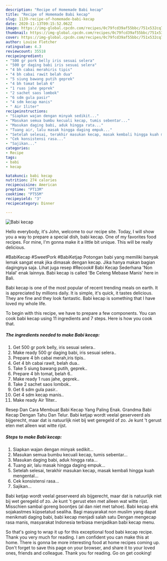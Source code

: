```yaml
---
description: "Recipe of Homemade Babi kecap"
title: "Recipe of Homemade Babi kecap"
slug: 1139-recipe-of-homemade-babi-kecap
date: 2020-11-13T09:15:52.062Z
image: https://img-global.cpcdn.com/recipes/0c79fcd39af55bbc/751x532cq70/babi-kecap-foto-resep-utama.jpg
thumbnail: https://img-global.cpcdn.com/recipes/0c79fcd39af55bbc/751x532cq70/babi-kecap-foto-resep-utama.jpg
cover: https://img-global.cpcdn.com/recipes/0c79fcd39af55bbc/751x532cq70/babi-kecap-foto-resep-utama.jpg
author: Louise Fletcher
ratingvalue: 4.3
reviewcount: 35518
recipeingredient:
- "500 gr pork belly iris sesuai selera"
- "500 gr daging babi iris sesuai selera"
- "4 bh cabai merahiris tipis"
- "4 bh cabai rawit belah dua"
- "5 siung bawang putih geprek"
- "4 bh tomat belah 6"
- "1 ruas jahe geprek"
- "2 sachet saos lombok"
- "6 sdm gula pasir"
- "4 sdm kecap manis"
- " Air 1liter"
recipeinstructions:
- "Siapkan wajan dengan minyak sedikit..."
- "Masukan semua bumbu kecuali kecap, tumis sebentar..."
- "Masukan daging babi, aduk hingga rata..."
- "Tuang air, lalu masak hingga daging empuk..."
- "Setelah selesai, terakhir masukan kecap, masak kembali hingga kuah mengental..."
- "Cek konsistensi rasa..."
- "Sajikan..."
categories:
- Recipe
tags:
- babi
- kecap

katakunci: babi kecap 
nutrition: 274 calories
recipecuisine: American
preptime: "PT13M"
cooktime: "PT55M"
recipeyield: "3"
recipecategory: Dinner

---
```



![Babi kecap](https://img-global.cpcdn.com/recipes/0c79fcd39af55bbc/751x532cq70/babi-kecap-foto-resep-utama.jpg)

Hello everybody, it's John, welcome to our recipe site. Today, I will show you a way to prepare a special dish, babi kecap. One of my favorites food recipes. For mine, I'm gonna make it a little bit unique. This will be really delicious.

#BabiKecap #SweetPork #BabiKetjap Potongan babi yang memiliki banyak lemak sangat enak jika dimasak dengan kecap. Jika hanya makan bagian dagingnya saja. Lihat juga resep #Recook# Babi Kecap Sederhana &#39;Non Halal&#39; enak lainnya. Babi kecap is called &#39;Be Celeng Mebase Manis&#39; here in Bali.

Babi kecap is one of the most popular of recent trending meals on earth. It is appreciated by millions daily. It is simple, it's quick, it tastes delicious. They are fine and they look fantastic. Babi kecap is something that I have loved my whole life.


To begin with this recipe, we have to prepare a few components. You can cook babi kecap using 11 ingredients and 7 steps. Here is how you cook that.

<!--inarticleads1-->

##### The ingredients needed to make Babi kecap:

1. Get 500 gr pork belly, iris sesuai selera..
1. Make ready 500 gr daging babi, iris sesuai selera..
1. Prepare 4 bh cabai merah,iris tipis..
1. Get 4 bh cabai rawit, belah dua..
1. Take 5 siung bawang putih, geprek..
1. Prepare 4 bh tomat, belah 6..
1. Make ready 1 ruas jahe, geprek..
1. Take 2 sachet saos lombok..
1. Get 6 sdm gula pasir..
1. Get 4 sdm kecap manis..
1. Make ready  Air 1liter..


Resep Dan Cara Membuat Babi Kecap Yang Paling Enak. Grandma Babi Kecap Dengan Tahu Dan Telur. Babi ketjap wordt veelal geserveerd als bijgerecht, maar dat is natuurlijk niet bij wet geregeld of zo. Je kunt &#39;t gerust eten met alleen wat witte rijst. 

<!--inarticleads2-->

##### Steps to make Babi kecap:

1. Siapkan wajan dengan minyak sedikit...
1. Masukan semua bumbu kecuali kecap, tumis sebentar...
1. Masukan daging babi, aduk hingga rata...
1. Tuang air, lalu masak hingga daging empuk...
1. Setelah selesai, terakhir masukan kecap, masak kembali hingga kuah mengental...
1. Cek konsistensi rasa...
1. Sajikan...


Babi ketjap wordt veelal geserveerd als bijgerecht, maar dat is natuurlijk niet bij wet geregeld of zo. Je kunt &#39;t gerust eten met alleen wat witte rijst. Misschien sambal goreng boontjes (al dan niet met tahoe). Babi kecap ehk sojakastmes küpsetatud sealiha. Bagi masyarakat non muslim yang dapat menikmati daging babi, babi kecap menjadi salah satu Dengan mengecap rasa manis, masyarakat Indonesia terbiasa menjadikan babi kecap menu. 

So that's going to wrap it up for this exceptional food babi kecap recipe. Thank you very much for reading. I am confident you can make this at home. There is gonna be more interesting food at home recipes coming up. Don't forget to save this page on your browser, and share it to your loved ones, friends and colleague. Thank you for reading. Go on get cooking!
